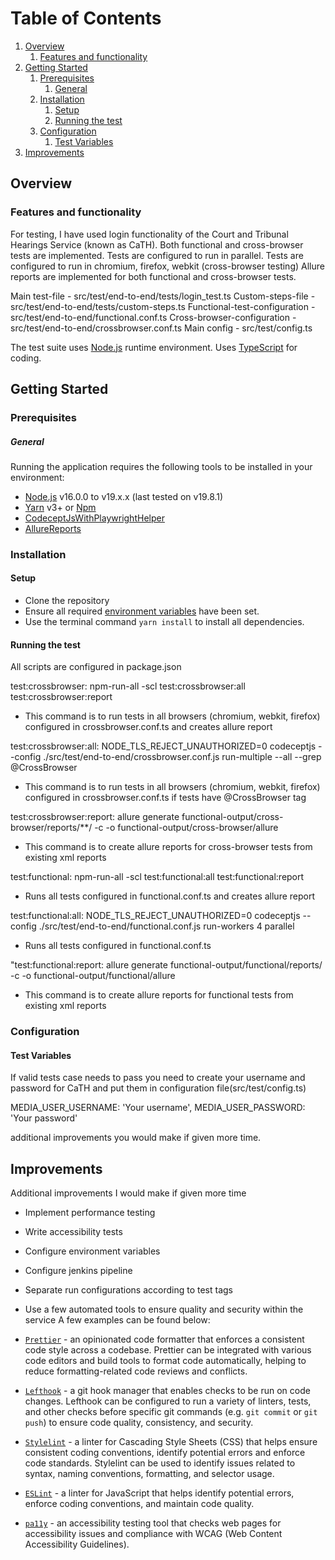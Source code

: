 # Table of Contents

1. [Overview](#overview)
    1. [Features and functionality](#features-and-functionality)
2. [Getting Started](#getting-started)
    1. [Prerequisites](#prerequisites)
        1. [General](#general)
    2. [Installation](#installation)
        1. [Setup](#setup)
        2. [Running the test](#running-the-test)
    3. [Configuration](#configuration)
        1. [Test Variables](#test-variables)
3. [Improvements](#additional-improvements-I-would-make-if-given-more-time)
          

## Overview

### Features and functionality

For testing, I have used login functionality of the Court and Tribunal Hearings Service (known as CaTH). 
Both functional and cross-browser tests are implemented.
Tests are configured to run in parallel.
Tests are configured to run in chromium, firefox, webkit (cross-browser testing)
Allure reports are implemented for both functional and cross-browser tests.

Main test-file - src/test/end-to-end/tests/login_test.ts
Custom-steps-file - src/test/end-to-end/tests/custom-steps.ts
Functional-test-configuration - src/test/end-to-end/functional.conf.ts
Cross-browser-configuration - src/test/end-to-end/crossbrowser.conf.ts
Main config - src/test/config.ts

The test suite uses [Node.js](https://nodejs.org/en) runtime environment.
Uses [TypeScript](https://www.typescriptlang.org/) for coding.

## Getting Started

### Prerequisites

##### General

Running the application requires the following tools to be installed in your environment:

- [Node.js](https://nodejs.org/) v16.0.0 to v19.x.x (last tested on v19.8.1)
- [Yarn](https://yarnpkg.com/) v3+ or [Npm](https://www.npmjs.com/)
- [CodeceptJsWithPlaywrightHelper](https://codecept.io/helpers/Playwright/)
- [AllureReports](https://docs.qameta.io/allure/)


### Installation

#### Setup

-   Clone the repository
-   Ensure all required [environment variables](#environment-variables) have been set.
-   Use the terminal command `yarn install` to install all dependencies.

#### Running the test

All scripts are configured in package.json

test:crossbrowser: npm-run-all -scl test:crossbrowser:all test:crossbrowser:report
- This command is to run tests in all browsers (chromium, webkit, firefox) configured in crossbrowser.conf.ts and creates allure report

test:crossbrowser:all: NODE_TLS_REJECT_UNAUTHORIZED=0 codeceptjs --config ./src/test/end-to-end/crossbrowser.conf.js run-multiple --all --grep @CrossBrowser
- This command is to run tests in all browsers (chromium, webkit, firefox) configured in crossbrowser.conf.ts if tests have @CrossBrowser tag 

test:crossbrowser:report: allure generate functional-output/cross-browser/reports/**/ -c -o functional-output/cross-browser/allure
- This command is to create allure reports for cross-browser tests from existing xml reports

test:functional: npm-run-all -scl test:functional:all test:functional:report
- Runs all tests configured in functional.conf.ts and creates allure report

test:functional:all: NODE_TLS_REJECT_UNAUTHORIZED=0 codeceptjs --config ./src/test/end-to-end/functional.conf.js run-workers 4 parallel
- Runs all tests configured in functional.conf.ts 

 "test:functional:report: allure generate functional-output/functional/reports/ -c -o functional-output/functional/allure
- This command is to create allure reports for functional tests from existing xml reports

### Configuration

#### Test Variables

If valid tests case needs to pass you need to create your username and password for CaTH
and put them in configuration file(src/test/config.ts)

MEDIA_USER_USERNAME: 'Your username',
MEDIA_USER_PASSWORD: 'Your password'

additional improvements you would make if given more time.

## Improvements

Additional improvements I would make if given more time

 - Implement performance testing
 - Write accessibility tests
 - Configure environment variables
 - Configure jenkins pipeline
 - Separate run configurations according to test tags
 - Use a few automated tools to ensure quality and security within the service
   A few examples can be found below:

-   [`Prettier`](https://prettier.io/) - an opinionated code formatter that enforces a consistent code style across a codebase. Prettier can be integrated with various code editors and build tools to format code automatically, helping to reduce formatting-related code reviews and conflicts.

-   [`Lefthook`](https://github.com/evilmartians/lefthook) - a git hook manager that enables checks to be run on code changes. Lefthook can be configured to run a variety of linters, tests, and other checks before specific git commands (e.g. `git commit` or `git push`) to ensure code quality, consistency, and security.

-   [`Stylelint`](https://stylelint.io/) - a linter for Cascading Style Sheets (CSS) that helps ensure consistent coding conventions, identify potential errors and enforce code standards. Stylelint can be used to identify issues related to syntax, naming conventions, formatting, and selector usage.

-   [`ESLint`](https://eslint.org/) - a linter for JavaScript that helps identify potential errors, enforce coding conventions, and maintain code quality.

-   [`pa11y`](https://pa11y.org/) - an accessibility testing tool that checks web pages for accessibility issues and compliance with WCAG (Web Content Accessibility Guidelines).
